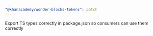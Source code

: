 ```yaml
---
"@khanacademy/wonder-blocks-tokens": patch
---
```


Export TS types correctly in package.json so consumers can use them correctly
